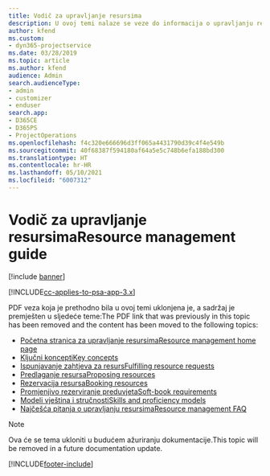 ```yaml
---
title: Vodič za upravljanje resursima
description: U ovoj temi nalaze se veze do informacija o upravljanju resursima u aplikaciji Project Service Automation.
author: kfend
ms.custom:
- dyn365-projectservice
ms.date: 03/28/2019
ms.topic: article
ms.author: kfend
audience: Admin
search.audienceType:
- admin
- customizer
- enduser
search.app:
- D365CE
- D365PS
- ProjectOperations
ms.openlocfilehash: f4c320e666696d3ff065a4431790d39c4f4e549b
ms.sourcegitcommit: 40f68387f594180af64a5e5c748b6efa188bd300
ms.translationtype: HT
ms.contentlocale: hr-HR
ms.lasthandoff: 05/10/2021
ms.locfileid: "6007312"
---
```

# <a name="resource-management-guide"></a><span data-ttu-id="49ae8-103">Vodič za upravljanje resursima</span><span class="sxs-lookup"><span data-stu-id="49ae8-103">Resource management guide</span></span>

[!include [banner](../../includes/psa-now-project-operations.md)]

[!INCLUDE[cc-applies-to-psa-app-3.x](../../includes/cc-applies-to-psa-app-3x.md)]

<span data-ttu-id="49ae8-104">PDF veza koja je prethodno bila u ovoj temi uklonjena je, a sadržaj je premješten u sljedeće teme:</span><span class="sxs-lookup"><span data-stu-id="49ae8-104">The PDF link that was previously in this topic has been removed and the content has been moved to the following topics:</span></span>

- [<span data-ttu-id="49ae8-105">Početna stranica za upravljanje resursima</span><span class="sxs-lookup"><span data-stu-id="49ae8-105">Resource management home page</span></span>](../resource-management-home-page.md)
- [<span data-ttu-id="49ae8-106">Ključni koncepti</span><span class="sxs-lookup"><span data-stu-id="49ae8-106">Key concepts</span></span>](../reports-key-concepts.md)
- [<span data-ttu-id="49ae8-107">Ispunjavanje zahtjeva za resurs</span><span class="sxs-lookup"><span data-stu-id="49ae8-107">Fulfilling resource requests</span></span>](../resource-management-fulfill-requests.md)
- [<span data-ttu-id="49ae8-108">Predlaganje resursa</span><span class="sxs-lookup"><span data-stu-id="49ae8-108">Proposing resources</span></span>](../resource-management-propose-resources.md)
- [<span data-ttu-id="49ae8-109">Rezervacija resursa</span><span class="sxs-lookup"><span data-stu-id="49ae8-109">Booking resources</span></span>](../resource-management-book-resources-scheduleboard.md)
- [<span data-ttu-id="49ae8-110">Promjenjivo rezerviranje preduvjeta</span><span class="sxs-lookup"><span data-stu-id="49ae8-110">Soft-book requirements</span></span>](../resource-management-softbook-requirements.md)
- [<span data-ttu-id="49ae8-111">Modeli vještina i stručnosti</span><span class="sxs-lookup"><span data-stu-id="49ae8-111">Skills and proficiency models</span></span>](../resource-management-skills-proficiency.md)
- [<span data-ttu-id="49ae8-112">Najčešća pitanja o upravljanju resursima</span><span class="sxs-lookup"><span data-stu-id="49ae8-112">Resource management FAQ</span></span>](../resource-management-faq.md)

> [!NOTE]
> <span data-ttu-id="49ae8-113">Ova će se tema ukloniti u budućem ažuriranju dokumentacije.</span><span class="sxs-lookup"><span data-stu-id="49ae8-113">This topic will be removed in a future documentation update.</span></span> 


[!INCLUDE[footer-include](../../includes/footer-banner.md)]